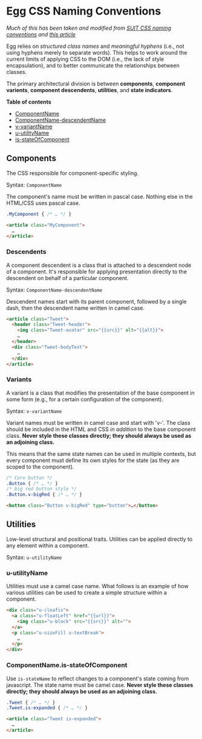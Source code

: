 # Egg CSS Naming Conventions

_Much of this has been taken and modified from [SUIT CSS naming conventions](https://github.com/suitcss/suit/blob/master/doc/naming-conventions.md) and [this article](https://medium.com/@drublic/css-naming-conventions-less-rules-more-fun-12af220e949b)_

Egg relies on _structured class names_ and _meaningful hyphens_ (i.e., not
using hyphens merely to separate words). This helps to work around the current
limits of applying CSS to the DOM (i.e., the lack of style encapsulation), and
to better communicate the relationships between classes.

The primary architectural division is between **components**, **component varients**, **component descendents**, **utilities**, and **state indicators**.

**Table of contents**

* [ComponentName](#Components)
* [ComponentName-descendentName](#Descendents)
* [v-variantName](#Variants)
* [u-utilityName](#Utilities)
* [is-stateOfComponent](#is-stateOfComponent)


<a name="Components"></a>
## Components

The CSS responsible for component-specific styling. 

Syntax: `ComponentName`

The component's name must be written in pascal case. Nothing else in the
HTML/CSS uses pascal case.

```css
.MyComponent { /* … */ }
```

```html
<article class="MyComponent">
  …
</article>
```


<a name="Descendents"></a>
### Descendents

A component descendent is a class that is attached to a descendent node of a
component. It's responsible for applying presentation directly to the
descendent on behalf of a particular component. 

Syntax: `ComponentName-descendentName`

Descendent names start with its parent component, followed by a single dash,
then the descendent name written in camel case.

```html
<article class="Tweet">
  <header class="Tweet-header">
    <img class="Tweet-avatar" src="{{src}}" alt="{{alt}}">
    …
  </header>
  <div class="Tweet-bodyText">
    …
  </div>
</article>
```


<a name="Variants"></a>
### Variants

A variant is a class that modifies the presentation of the base
component in some form (e.g., for a certain configuration of the component).

Syntax: `v-variantName`

Variant names must be written in camel case and start with 'v-'. The class should 
be included in the HTML and CSS _in addition_ to the base component class. 
**Never style these classes directly; they should always be
used as an adjoining class.**

This means that the same state names can be used in multiple contexts, but
every component must define its own styles for the state (as they are scoped to
the component).

```css
/* Core button */
.Button { /* … */ }
/* big red button style */
.Button.v-bigRed { /* … */ }
```

```html
<button class="Button v-bigRed" type="button">…</button>
```


<a name="Utilities"></a>
## Utilities

Low-level structural and positional traits. Utilities can be applied directly
to any element within a component.

Syntax: `u-utilityName`

### u-utilityName

Utilities must use a camel case name. What follows is an example of how various
utilities can be used to create a simple structure within a component.

```html
<div class="u-cleafix">
  <a class="u-floatLeft" href="{{url}}">
    <img class="u-block" src="{{src}}" alt="">
  </a>
  <p class="u-sizeFill u-textBreak">
    …
  </p>
</div>
```


<a name="is-stateOfComponent"></a>
### ComponentName.is-stateOfComponent

Use `is-stateName` to reflect changes to a component's state coming from javascript. 
The state name must be camel case. **Never style these classes directly; 
they should always be used as an adjoining class.**

```css
.Tweet { /* … */ }
.Tweet.is-expanded { /* … */ }
```

```html
<article class="Tweet is-expanded">
  …
</article>
```
